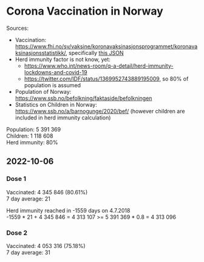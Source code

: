 # Corona Vaccination in Norway

Sources:

- Vaccination: <https://www.fhi.no/sv/vaksine/koronavaksinasjonsprogrammet/koronavaksinasjonsstatistikk/>, specifically [this JSON](https://www.fhi.no/api/chartdata/api/99119)
- Herd immunity factor is not know, yet:
  - <https://www.who.int/news-room/q-a-detail/herd-immunity-lockdowns-and-covid-19>
  - <https://twitter.com/IDF/status/1369952743889195009>, so 80% of population is assumed
- Population of Norway: <https://www.ssb.no/befolkning/faktaside/befolkningen>
- Statistics on Children in Norway: https://www.ssb.no/a/barnogunge/2020/bef/ (however children are included in herd immunity calculation)

Population: 5 391 369  
Children: 1 118 608  
Herd immunity: 80%  

## 2022-10-06

### Dose 1

Vaccinated: 4 345 846 (80.61%)  
7 day average: 21

Herd immunity reached in -1559 days on 4.7.2018  
-1559 * 21 + 4 345 846 = 4 313 107 >= 5 391 369 * 0.8 = 4 313 096

### Dose 2

Vaccinated: 4 053 316 (75.18%)  
7 day average: 31

